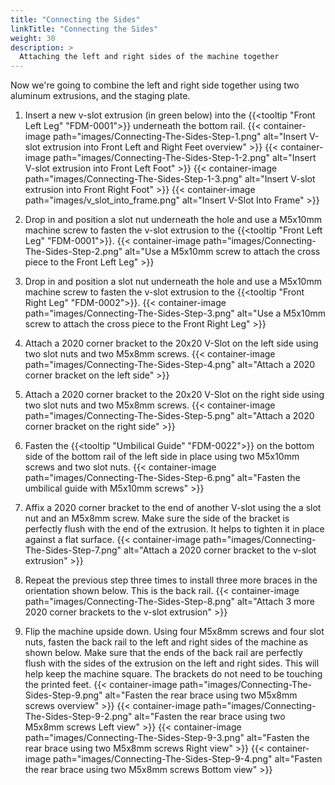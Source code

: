 ```yaml
---
title: "Connecting the Sides"
linkTitle: "Connecting the Sides"
weight: 30
description: >
  Attaching the left and right sides of the machine together 
---
```


Now we're going to combine the left and right side together using two aluminum extrusions, and the staging plate.

1. Insert a new v-slot extrusion (in green below) into the {{<tooltip "Front Left Leg" "FDM-0001">}} underneath the bottom rail.
  {{< container-image path="images/Connecting-The-Sides-Step-1.png" alt="Insert V-slot extrusion into Front Left and Right Feet overview" >}}
  {{< container-image path="images/Connecting-The-Sides-Step-1-2.png" alt="Insert V-slot extrusion into Front Left Foot" >}}
  {{< container-image path="images/Connecting-The-Sides-Step-1-3.png" alt="Insert V-slot extrusion into Front Right Foot" >}}
  {{< container-image path="images/v_slot_into_frame.png" alt="Insert V-Slot Into Frame" >}}

2. Drop in and position a slot nut underneath the hole and use a M5x10mm machine screw to fasten the v-slot extrusion to the {{<tooltip "Front Left Leg" "FDM-0001">}}.
  {{< container-image path="images/Connecting-The-Sides-Step-2.png" alt="Use a M5x10mm screw to attach the cross piece to the Front Left Leg" >}}

3. Drop in and position a slot nut underneath the hole and use a M5x10mm machine screw to fasten the v-slot extrusion to the {{<tooltip "Front Right Leg" "FDM-0002">}}.
  {{< container-image path="images/Connecting-The-Sides-Step-3.png" alt="Use a M5x10mm screw to attach the cross piece to the Front Right Leg" >}}

4. Attach a 2020 corner bracket to the 20x20 V-Slot on the left side using two slot nuts and two M5x8mm screws.
  {{< container-image path="images/Connecting-The-Sides-Step-4.png" alt="Attach a 2020 corner bracket on the left side" >}}

5. Attach a 2020 corner bracket to the 20x20 V-Slot on the right side using two slot nuts and two M5x8mm screws.
  {{< container-image path="images/Connecting-The-Sides-Step-5.png" alt="Attach a 2020 corner bracket on the right side" >}}

6. Fasten the {{<tooltip "Umbilical Guide" "FDM-0022">}} on the bottom side of the bottom rail of the left side in place using two M5x10mm screws and two slot nuts.
  {{< container-image path="images/Connecting-The-Sides-Step-6.png" alt="Fasten the umbilical guide with M5x10mm screws" >}}

7. Affix a 2020 corner bracket to the end of another V-slot using the a slot nut and an M5x8mm screw. Make sure the side of the bracket is perfectly flush with the end of the extrusion. It helps to tighten it in place against a flat surface.
  {{< container-image path="images/Connecting-The-Sides-Step-7.png" alt="Attach a 2020 corner bracket to the v-slot extrusion" >}}

8. Repeat the previous step three times to install three more braces in the orientation shown below. This is the back rail.
  {{< container-image path="images/Connecting-The-Sides-Step-8.png" alt="Attach 3 more 2020 corner brackets to the v-slot extrusion" >}}

9. Flip the machine upside down. Using four M5x8mm screws and four slot nuts, fasten the back rail to the left and right sides of the machine as shown below. Make sure that the ends of the back rail are perfectly flush with the sides of the extrusion on the left and right sides. This will help keep the machine square. The brackets do not need to be touching the printed feet.
  {{< container-image path="images/Connecting-The-Sides-Step-9.png" alt="Fasten the rear brace using two M5x8mm screws overview" >}}
  {{< container-image path="images/Connecting-The-Sides-Step-9-2.png" alt="Fasten the rear brace using two M5x8mm screws Left view" >}}
  {{< container-image path="images/Connecting-The-Sides-Step-9-3.png" alt="Fasten the rear brace using two M5x8mm screws Right view" >}}
  {{< container-image path="images/Connecting-The-Sides-Step-9-4.png" alt="Fasten the rear brace using two M5x8mm screws Bottom view" >}}
